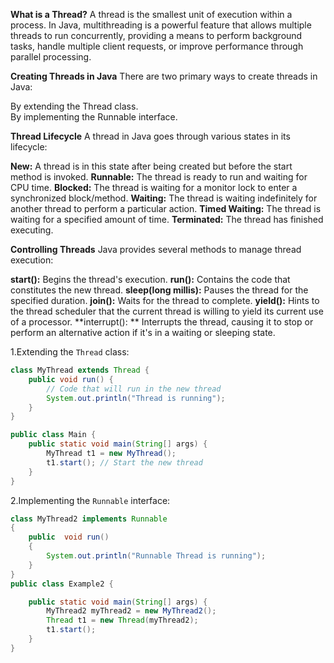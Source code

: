 **What is a Thread?**
A thread is the smallest unit of execution within a process. In Java, multithreading is a powerful feature that allows multiple threads to run concurrently, providing a means to perform background tasks, handle multiple client requests, or improve performance through parallel processing.

**Creating Threads in Java**
There are two primary ways to create threads in Java:

By extending the Thread class.
\
By implementing the Runnable interface.


**Thread Lifecycle**
A thread in Java goes through various states in its lifecycle:

**New:** A thread is in this state after being created but before the start method is invoked.
**Runnable:** The thread is ready to run and waiting for CPU time.
**Blocked:** The thread is waiting for a monitor lock to enter a synchronized block/method.
**Waiting:** The thread is waiting indefinitely for another thread to perform a particular action.
**Timed Waiting:** The thread is waiting for a specified amount of time.
**Terminated:** The thread has finished executing.

**Controlling Threads**
Java provides several methods to manage thread execution:

**start():** Begins the thread's execution.
**run():** Contains the code that constitutes the new thread.
**sleep(long millis):** Pauses the thread for the specified duration.
**join():** Waits for the thread to complete.
**yield():** Hints to the thread scheduler that the current thread is willing to yield its current use of a processor.
**interrupt(): ** Interrupts the thread, causing it to stop or perform an alternative action if it's in a waiting or sleeping state.

1.Extending the `Thread` class:

```java
class MyThread extends Thread {
    public void run() {
        // Code that will run in the new thread
        System.out.println("Thread is running");
    }
}

public class Main {
    public static void main(String[] args) {
        MyThread t1 = new MyThread();
        t1.start(); // Start the new thread
    }
}

```

2.Implementing the `Runnable` interface:
```java
class MyThread2 implements Runnable
{
    public  void run()
    {
        System.out.println("Runnable Thread is running");
    }
}
public class Example2 {

    public static void main(String[] args) {
        MyThread2 myThread2 = new MyThread2();
        Thread t1 = new Thread(myThread2);
        t1.start();
    }
}
```

